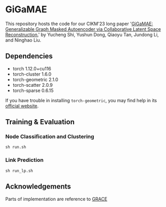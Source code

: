 # GiGaMAE
This repository hosts the code for our CIKM'23 long paper '[GiGaMAE: Generalizable Graph Masked Autoencoder via Collaborative Latent Space Reconstruction.](https://arxiv.org/abs/2308.09663)' by Yucheng Shi, Yushun Dong, Qiaoyu Tan, Jundong Li, and Ninghao Liu.

## Dependencies
* torch 1.12.0+cu116 
* torch-cluster 1.6.0 
* torch-geometric 2.1.0 
* torch-scatter 2.0.9
* torch-sparse 0.6.15 

If you have trouble in installing `torch-geometric`, you may find help in its [official website](https://pytorch-geometric.readthedocs.io/en/latest/notes/installation.html).

## Training & Evaluation
### Node Classification and Clustering
```
sh run.sh
```
### Link Prediction
```
sh run_lp.sh
```

## Acknowledgements
Parts of implementation are reference to [GRACE](https://github.com/CRIPAC-DIG/GRACE)
